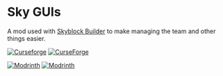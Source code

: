 # Sky GUIs
A mod used with [Skyblock Builder](https://www.curseforge.com/minecraft/mc-mods/skyblock-builder) to make managing the
team and other things easier.

[![Curseforge](http://cf.way2muchnoise.eu/versions/For%20MC_557696_all.svg)](https://www.curseforge.com/minecraft/mc-mods/sky-guis)
[![CurseForge](http://cf.way2muchnoise.eu/full_557696_downloads.svg)](https://www.curseforge.com/minecraft/mc-mods/sky-guis)

[![Modrinth](https://modrinth-utils.vercel.app/api/badge/versions?id=3Gdi7Qgq&logo=true)](https://modrinth.com/mod/sky-guis)
[![Modrinth](https://modrinth-utils.vercel.app/api/badge/downloads?id=3Gdi7Qgq&logo=true)](https://modrinth.com/mod/sky-guis)